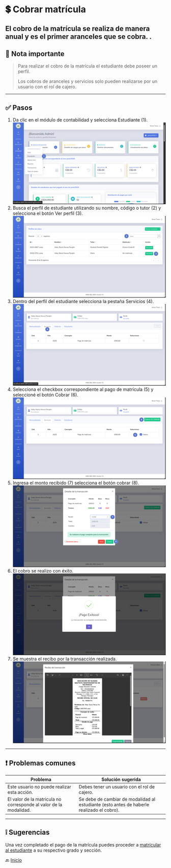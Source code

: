 # 💲 Cobrar matrícula

El cobro de la matrícula se realiza de manera anual y es el primer aranceles que se cobra.
.
---

## 📝 Nota importante

> Para realizar el cobro de la matrícula el estudiante debe poseer un perfil.
> 
> Los cobros de aranceles y servicios solo pueden realizarse por un usuario con el rol de cajero.
---

## ✅ Pasos

1. Da clic en el módulo de contabilidad y selecciona Estudiante (1).
   ![Ir al listado de estudiantes](../../assets/Cobrar%20matricula/Matricular1.png)
2. Busca el perfil de estudiante utilizando su nombre, código o tutor (2) y selecciona el botón Ver perfil (3).
   ![Ir al listado de estudiantes](../../assets/Cobrar%20matricula/Matricular2.png)
3. Dentro del perfil del estudiante selecciona la pestaña Servicios (4).
   ![Ir al listado de estudiantes](../../assets/Cobrar%20matricula/Matricular3.png)
4. Selecciona el checkbox correspondiente al pago de matrícula (5) y seleccioné el botón Cobrar (6).
   ![Ir al listado de estudiantes](../../assets/Cobrar%20matricula/Matricular4.png)
5. Ingresa el monto recibido (7) selecciona el botón cobrar (8).
   ![Ir al listado de estudiantes](../../assets/Cobrar%20matricula/Matricular5.png)
6. El cobro se realizo con éxito.
   ![Ir al listado de estudiantes](../../assets/Cobrar%20matricula/Matricular6.png)
7. Se muestra el recibo por la transacción realizada.
   ![Ir al listado de estudiantes](../../assets/Cobrar%20matricula/Matricular7.png)
---

## ❗ Problemas comunes

| Problema                                                          | Solución sugerida                                                                         |
|-------------------------------------------------------------------|-------------------------------------------------------------------------------------------|
| Este usuario no puede realizar esta acción.                       | Debes tener un usuario con el rol de cajero.                                              |
| El valor de la matricula no corresponde al valor de la modalidad. | Se debe de cambiar de modalidad al estudiante (esto antes de haberle realizado el cobro). |

---

## ❕ Sugerencias

Una vez completado el pago de la matrícula puedes proceder a [matrícular al estudiante](../secretaria/Matricular%20estudiante.md) a su respectivo grado y sección.

🔙 [Inicio](../../Index.md)


